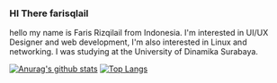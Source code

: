 ### HI There farisqlail 

hello my name is Faris Rizqilail from Indonesia. I'm interested in UI/UX Designer and web development, I'm also interested in Linux and networking. I was studying at the University of Dinamika Surabaya. 

[![Anurag's github stats](https://github-readme-stats.vercel.app/api?username=faris110900)](https://github.com/anuraghazra/github-readme-stats)
[![Top Langs](https://github-readme-stats.vercel.app/api/top-langs/?username=faris110900&langs_count=8)](https://github.com/anuraghazra/github-readme-stats)

